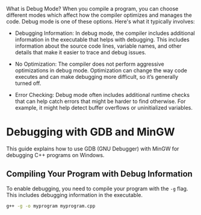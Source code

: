 What is Debug Mode?
When you compile a program, you can choose different modes which affect how the compiler optimizes and manages the code. Debug mode is one of these options. Here's what it typically involves:

- Debugging Information: In debug mode, the compiler includes additional information in the executable that helps with debugging. This includes information about the source code lines, variable names, and other details that make it easier to trace and debug issues.

- No Optimization: The compiler does not perform aggressive optimizations in debug mode. Optimization can change the way code executes and can make debugging more difficult, so it’s generally turned off.

- Error Checking: Debug mode often includes additional runtime checks that can help catch errors that might be harder to find otherwise. For example, it might help detect buffer overflows or uninitialized variables.


# Debugging with GDB and MinGW

This guide explains how to use GDB (GNU Debugger) with MinGW for debugging C++ programs on Windows.

## Compiling Your Program with Debug Information

To enable debugging, you need to compile your program with the `-g` flag. This includes debugging information in the executable.

```sh
g++ -g -o myprogram myprogram.cpp

